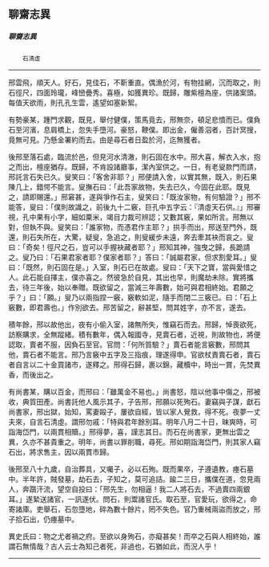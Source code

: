 

## 聊齋志異

##### 聊齋志異
　　`石清虛`

* * *

邢雲飛，順天人。好石，見佳石，不靳重直。偶漁於河，有物挂網，沉而取之，則石徑尺，四面玲瓏，峰巒疊秀。喜極，如獲異珍。既歸，雕紫檀為座，供諸案頭。每值天欲雨，則孔孔生雲，遙望如塞新絮。

有勢豪某，踵門求觀，既見，舉付健僕，策馬竟去，邢無奈，頓足悲憤而已。僕負石至河濱，息肩橋上，忽失手墮河。豪怒，鞭僕。即出金，僱善泅者，百計冥搜，竟無可見。乃懸金署約而去。由是尋石者日盈於河，迄無獲者。

後邢至落石處，臨流於邑，但見河水清澈，則石固在水中。邢大喜，解衣入水，抱之而出，檀座猶存。既歸，不肯設諸廳事，潔內室供之。一日，有老叟款門而請，邢託言石失已久。叟笑曰：「客舍非耶？」邢便請入舍，以實其無，既入，則石果陳几上，錯愕不能言。叟撫石曰：「此吾家故物，失去已久，今固在此耶。既見之，請即賜還。」邢窘甚，遂與爭作石主，叟笑曰：「既汝家物，有何驗證？」邢不能答，叟曰：「僕則故識之，前後九十二竅，巨孔中五字云：『清虛天石供。』」邢審視，孔中果有小字，細如粟米，竭目力裁可辨認；又數其竅，果如所言。邢無以對，但執不與。叟笑曰：「誰家物，而憑君作主耶？」拱手而出，邢送至門外，既還，則石失所在，大驚，疑叟，急追之，則叟緩步未遠，奔去牽其袂而哀之。叟曰：「奇矣！徑尺之石，豈可以手握袂藏者耶？」邢知其神，強曳之歸，長跪請之。叟乃曰：「石果君家者耶？僕家者耶？」答曰：「誠屬君家，但求割愛耳。」叟曰：「既然，則石固在是。」入室，則石已在故處。叟曰：「天下之寶，當與愛惜之人。此石能自擇主，僕亦喜之。然彼急於自見，其出也早，則魔劫未除。實將攜去，待三年後，始以奉贈。既欲留之，當減三年壽數，始可與君相終始。君願之乎？」曰：「願。」叟乃以兩指捏一竅，竅軟如泥，隨手而閉二三竅已。曰：「石上竅數，即君壽也。」作別欲去。邢苦留之，辭甚堅，問其姓字，亦不言，遂去。

積年餘，邢以故他出，夜有小偷入室，諸無所失，惟竊石而去。邢歸，悼喪欲死，訪察購求，全無蹤緒。積有數年，偶入報國寺，見賣石者，近視，則故物也，將便認取，賣者不服，因負石至官。官問：「何所質驗？」賣石者能言竅數，邢問其他，賣石者不能言。邢乃言竅中五字及三指痕，理遂得申。官欲杖責賣石者，賣石者自言以二十金買諸市，遂釋之。邢得石歸，裹以錦，藏櫝中，時出一賞，先焚異香，而後出之。

有尚書某，購以百金，而邢曰：「雖萬金不易也。」尚書怒，陰以他事中傷之，邢被收，典質田產。尚書託他人風示其子，子告邢，邢願以死殉石。妻竊與子謀，獻石尚書家，邢出獄，始知，罵妻毆子，屢欲自經，皆以家人覺救，得不死。夜夢一丈夫來，自言石清虛。謂邢勿戚：「特與君年餘別耳。明年八月二十日，昧爽時，可詣海岱門，以兩貫相贖。」邢得夢，喜，謹志其日。而石在尚書家，更無出雲之異，久亦不甚貴重之。明年，尚書以罪削職，尋死。邢如期詣海岱門，則其家人竊石出，將求售主，因以兩貫市歸。

後邢至八十九歲，自治葬具，又囑子，必以石殉。既而果卒，子遵遺教，瘞石墓中。半年許，賊發墓，劫石去，子知之，莫可追詰。踰二三日，攜僕在道，忽見兩人，奔躓汗流，望空自投曰：「邢先生，勿相逼！我二人將石去，不過賣四兩銀耳。」遂縶送諸官，一訊遂伏。問石，則鬻諸官氏。取石至，官愛玩，欲得之，命寄諸庫。吏舉石，石忽墮地，碎為數十餘片，罔不失色。官乃重械兩盜而放之，邢子拾石出，仍瘞墓中。

異史氏曰：物之尤者禍之府。至欲以身殉石，亦癡甚矣！而卒之石與人相終始，誰謂石無情哉？古人云士為知己者死，非過也，石猶如此，而況人乎！

* * *

